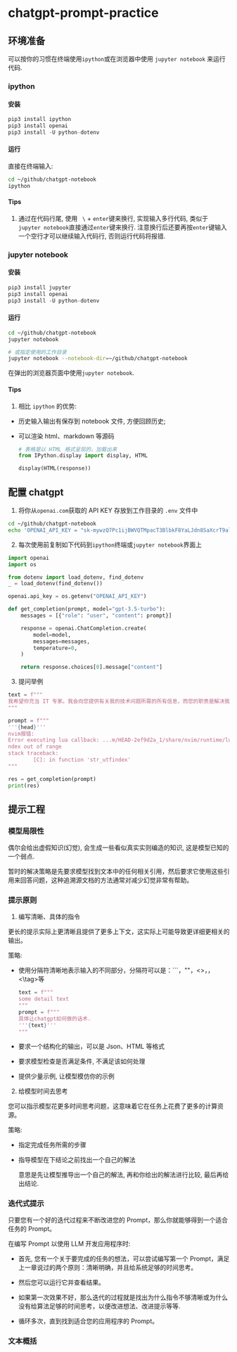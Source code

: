 # chatgpt-prompt-practice

## 环境准备

可以按你的习惯在终端使用`ipython`或在浏览器中使用 `jupyter notebook` 来运行代码.

### ipython

#### 安装

```py
pip3 install ipython
pip3 install openai
pip3 install -U python-dotenv
```

#### 运行

直接在终端输入:

```sh
cd ~/github/chatgpt-notebook
ipython
```

#### Tips

1. 通过在代码行尾, 使用 ` \` + `enter`键来换行, 实现输入多行代码,
   类似于`jupyter notebook`直接通过`enter`键来换行.
   注意换行后还要再按`enter`键输入一个空行才可以继续输入代码行,
   否则运行代码将报错.

### jupyter notebook

#### 安装

```py
pip3 install jupyter
pip3 install openai
pip3 install -U python-dotenv
```

#### 运行

```sh
cd ~/github/chatgpt-notebook
jupyter notebook

# 或指定使用的工作目录
jupyter notebook --notebook-dir=~/github/chatgpt-notebook
```

在弹出的浏览器页面中使用`jupyter notebook`.

#### Tips

1. 相比 `ipython` 的优势:

- 历史输入输出有保存到 notebook 文件, 方便回顾历史;
- 可以渲染 html、markdown 等源码

  ```python
  # 表格是以 HTML 格式呈现的，加载出来
  from IPython.display import display, HTML

  display(HTML(response))
  ```

## 配置 chatgpt

1. 将你从`openai.com`获取的 API KEY 存放到工作目录的 `.env` 文件中

```sh
cd ~/github/chatgpt-notebook
echo 'OPENAI_API_KEY = "sk-mywzQ7Pc1ijBWVQTMpacT3BlbkF8YaLJdn8SaXcrT9alfTk6"' > .env
```

2. 每次使用前复制如下代码到`ipython`终端或`jupyter notebook`界面上

```python
import openai
import os

from dotenv import load_dotenv, find_dotenv
_ = load_dotenv(find_dotenv())

openai.api_key = os.getenv("OPENAI_API_KEY")

def get_completion(prompt, model="gpt-3.5-turbo"):
    messages = [{"role": "user", "content": prompt}]

    response = openai.ChatCompletion.create(
        model=model,
        messages=messages,
        temperature=0,
    )

    return response.choices[0].message["content"]
```

3. 提问举例

```python
text = f"""
我希望你充当 IT 专家。我会向您提供有关我的技术问题所需的所有信息，而您的职责是解决我的问题。你应该使用你的项目管理知识，敏捷开发知识来解决我的问题。在您的回答中使用适合所有级别的人的智能、简单和易于理解的语言将很有帮助。用要点逐步解释您的解决方案很有帮助。我希望您回复解决方案，而不是写任何解释。我的第一个问题是:
"""

prompt = f"""
'''{head}'''
nvim报错:
Error executing lua callback: ...m/HEAD-2ef9d2a_1/share/nvim/runtime/lua/vim/lsp/sync.lua:66: i
ndex out of range
stack traceback:
        [C]: in function 'str_utfindex'
"""

res = get_completion(prompt)
print(res)
```

## 提示工程

### 模型局限性

偶尔会给出虚假知识(幻觉), 会生成一些看似真实实则编造的知识, 这是模型已知的一个弱点.

暂时的解决策略是先要求模型找到文本中的任何相关引用，然后要求它使用这些引用来回答问题，这种追溯源文档的方法通常对减少幻觉非常有帮助。

### 提示原则

1. 编写清晰、具体的指令

更长的提示实际上更清晰且提供了更多上下文，这实际上可能导致更详细更相关的输出。

策略:

- 使用分隔符清晰地表示输入的不同部分，分隔符可以是：\`\`\`，""，<>，<tag>，<\tag>等

  ```python
  text = f"""
  some detail text
  """
  prompt = f"""
  具体让chatgpt如何做的话术.
  '''{text}'''
  """
  ```

- 要求一个结构化的输出，可以是 Json、HTML 等格式

- 要求模型检查是否满足条件, 不满足该如何处理

- 提供少量示例, 让模型模仿你的示例

2. 给模型时间去思考

您可以指示模型花更多时间思考问题，这意味着它在任务上花费了更多的计算资源。

策略:

- 指定完成任务所需的步骤

- 指导模型在下结论之前找出一个自己的解法

  意思是先让模型推导出一个自己的解法, 再和你给出的解法进行比较, 最后再给出结论.

### 迭代式提示

只要您有一个好的迭代过程来不断改进您的 Prompt，那么你就能够得到一个适合任务的 Prompt。

在编写 Prompt 以使用 LLM 开发应用程序时:

- 首先, 您有一个关于要完成的任务的想法，可以尝试编写第一个 Prompt，满足上一章说过的两个原则：清晰明确，并且给系统足够的时间思考。

- 然后您可以运行它并查看结果。

- 如果第一次效果不好，那么迭代的过程就是找出为什么指令不够清晰或为什么没有给算法足够的时间思考，以便改进想法、改进提示等等.

- 循环多次，直到找到适合您的应用程序的 Prompt。

### 文本概括


